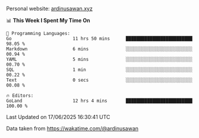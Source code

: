 Personal website: [ardinusawan.xyz](https://ardinusawan.xyz)

<!--START_SECTION:waka-->
📊 **This Week I Spent My Time On** 

```text
💬 Programming Languages: 
Go                       11 hrs 50 mins      █████████████████████████   98.05 % 
Markdown                 6 mins              ░░░░░░░░░░░░░░░░░░░░░░░░░   00.94 % 
YAML                     5 mins              ░░░░░░░░░░░░░░░░░░░░░░░░░   00.70 % 
SQL                      1 min               ░░░░░░░░░░░░░░░░░░░░░░░░░   00.22 % 
Text                     0 secs              ░░░░░░░░░░░░░░░░░░░░░░░░░   00.08 % 

🔥 Editors: 
GoLand                   12 hrs 4 mins       █████████████████████████   100.00 % 
```


 Last Updated on 17/06/2025 16:30:41 UTC
<!--END_SECTION:waka-->
Data taken from https://wakatime.com/@ardinusawan
